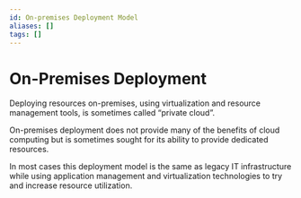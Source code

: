 ```yaml
---
id: On-premises Deployment Model
aliases: []
tags: []
---
```

# On-Premises Deployment

Deploying resources on-premises, using virtualization and resource management tools, is sometimes called “private cloud”.

On-premises deployment does not provide many of the benefits of cloud computing but is sometimes sought for its ability to provide dedicated resources.

In most cases this deployment model is the same as legacy IT infrastructure while using application management and virtualization technologies to try and increase resource utilization.

